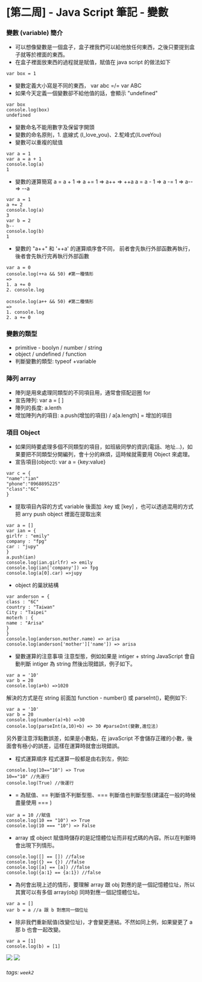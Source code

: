# [第二周] - Java Script 筆記 - 變數
### 變數 (variable) 簡介
- 可以想像變數是一個盒子，盒子裡我們可以給他放任何東西，之後只要提到盒子就等於裡面的東西。
- 在盒子裡面放東西的過程就是賦值，賦值在 java script 的做法如下
```
var box = 1
```
- 變數定義大小寫是不同的東西， var abc =/= var ABC
- 如果今天定義一個變數卻不給他值的話，會顯示 "undefined"
```
var box 
console.log(box)
undefined
```
- 變數命名不能用數字及保留字開頭
- 變數的命名原則，1. 底線式 (I_love_you)、2.駝峰式(ILoveYou)
- 變數可以重複的賦值
```
var a = 1
var a = a + 1
console.log(a) 
1
```
- 變數的運算簡寫
a = a + 1 => a += 1 => a++ => ++a
a = a - 1 => a -= 1 => a-- => --a
```
var a = 1
a += 2
console.log(a)
3
var b = 2
b--
console.log(b)
1
```
- 變數的 "a++" 和 '++a' 的運算順序會不同， 前者會先執行外部函數再執行， 後者會先執行完再執行外部函數
```
var a = 0 
console.log(++a && 50) #第一種情形
=>
1. a += 0
2. console.log

ocnsole.log(a++ && 50) #第二種情形
=>
1. console.log
2. a += 0
```
### 變數的類型
- primitive - boolyn / number / string 
- object / undefined / function
- 判斷變數的類型: typeof +variable

### 陣列 array
- 陣列是用來處理同類型的不同項目用，通常會搭配迴圈 for
- 宣告陣列: var a = [ ] 
- 陣列的長度: a.lenth
- 增加陣列內的項目: a.push(增加的項目) / a[a.length] = 增加的項目

### 項目 Object
- 如果同時要處理多個不同類型的項目，如班級同學的資訊(電話、地址...)，如果要把不同類型分開編列，會十分的麻煩，這時候就需要用 Object 來處理。
- 宣告項目(object): var a = {key:value}

```javascript=
var c = {
"name":"ian"
"phone":"0968895225"
"class":"6C"
}
```
- 提取項目內容的方式
variable 後面加 .key 或 [key] ，也可以透過混用的方式把 arry push object 裡面在提取出來
```javascript=
var a = []
var ian = {
girlfr : "emily"
company : "fpg"
car : "jupy"
}
a.push(ian)
console.log(ian.girlfr) => emily
console.log(ian['company']) => fpg
console.log(a[0].car) =>jupy
```
- object 的巢狀結構
```javascript=
var anderson = {
class : "6C"
country : "Taiwan"
City : "Taipei"
moterh : {
name : "Arisa"
}
}
console.log(anderson.mother.name) => arisa
console.log(anderson['mother']['name']) => arisa
```
- 變數運算的注意事項
注意型態，例如如果是 intiger + string JavaScript 會自動判斷 intiger 為 string 然後出現錯誤，例子如下。
```javascript=
var a = '10'
var b = 20
console.log(a+b) =>1020
```
解決的方式是在 string 前面加 function - number() 或 parseInt()，範例如下:
```javascript=
var a = '10'
var b = 20
console.log(number(a)+b) =>30
console.log(parseInt(a,10)+b) => 30 #parseInt(變數,進位法)
```
另外要注意浮點數誤差，如果是小數點，在 javaScript 不會儲存正確的小數，後面會有極小的誤差，這樣在運算時就會出現錯誤。

- 程式運算順序
程式運算一般都是由右到左，例如:
```javascript=
console.log(10=="10") => True
10=="10" //先運行
console.log(True) //後運行
```

- = 為賦值、== 判斷值不判斷型態、=== 判斷值也判斷型態(建議在一般的時候盡量使用 === )
```javascript=
var a = 10 //賦值
console.log(10 == "10") => True
console.log(10 === "10") => False
```

- array 或 object 賦值時儲存的是記憶體位址而非程式碼的內容。所以在判斷時會出現下列情形。
```javascript=
console.log([] == []) //false
console.log({} == {}) //false
console.log([a] == [a]) //false
console.log({a:1} == {a:1}) //false
```

- 為何會出現上述的情形，要理解 array 跟 obj 對應的是一個記憶體位址，所以其實可以有多個 array(obj) 同時對應一個記憶體位址。
```javascript=
var a = []
var b = a //a 跟 b 對應同一個位址
```
- 除非我們重新賦值(改變位址)，才會變更連結。不然如同上例，如果變更了 a 那 b 也會一起改變。
```javascript=
var a = [1]
console.log(b) = [1]
```
![](https://i.imgur.com/5W04oeX.png)
![](https://i.imgur.com/lV9N1HE.png)

###### tags: `week2`



